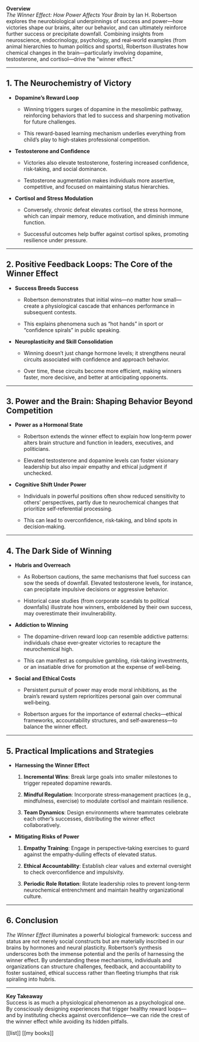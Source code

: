 **Overview**  
_The Winner Effect: How Power Affects Your Brain_ by Ian H. Robertson explores the neurobiological underpinnings of success and power—how victories shape our brains, alter our behavior, and can ultimately reinforce further success or precipitate downfall. Combining insights from neuroscience, endocrinology, psychology, and real‑world examples (from animal hierarchies to human politics and sports), Robertson illustrates how chemical changes in the brain—particularly involving dopamine, testosterone, and cortisol—drive the “winner effect.”

---

## 1. The Neurochemistry of Victory

- **Dopamine’s Reward Loop**
    
    - Winning triggers surges of dopamine in the mesolimbic pathway, reinforcing behaviors that led to success and sharpening motivation for future challenges.
        
    - This reward-based learning mechanism underlies everything from child’s play to high‑stakes professional competition.
        
- **Testosterone and Confidence**
    
    - Victories also elevate testosterone, fostering increased confidence, risk‑taking, and social dominance.
        
    - Testosterone augmentation makes individuals more assertive, competitive, and focused on maintaining status hierarchies.
        
- **Cortisol and Stress Modulation**
    
    - Conversely, chronic defeat elevates cortisol, the stress hormone, which can impair memory, reduce motivation, and diminish immune function.
        
    - Successful outcomes help buffer against cortisol spikes, promoting resilience under pressure.
        

---

## 2. Positive Feedback Loops: The Core of the Winner Effect

- **Success Breeds Success**
    
    - Robertson demonstrates that initial wins—no matter how small—create a physiological cascade that enhances performance in subsequent contests.
        
    - This explains phenomena such as “hot hands” in sport or “confidence spirals” in public speaking.
        
- **Neuroplasticity and Skill Consolidation**
    
    - Winning doesn’t just change hormone levels; it strengthens neural circuits associated with confidence and approach behavior.
        
    - Over time, these circuits become more efficient, making winners faster, more decisive, and better at anticipating opponents.
        

---

## 3. Power and the Brain: Shaping Behavior Beyond Competition

- **Power as a Hormonal State**
    
    - Robertson extends the winner effect to explain how long‑term power alters brain structure and function in leaders, executives, and politicians.
        
    - Elevated testosterone and dopamine levels can foster visionary leadership but also impair empathy and ethical judgment if unchecked.
        
- **Cognitive Shift Under Power**
    
    - Individuals in powerful positions often show reduced sensitivity to others’ perspectives, partly due to neurochemical changes that prioritize self‑referential processing.
        
    - This can lead to overconfidence, risk‑taking, and blind spots in decision‑making.
        

---

## 4. The Dark Side of Winning

- **Hubris and Overreach**
    
    - As Robertson cautions, the same mechanisms that fuel success can sow the seeds of downfall. Elevated testosterone levels, for instance, can precipitate impulsive decisions or aggressive behavior.
        
    - Historical case studies (from corporate scandals to political downfalls) illustrate how winners, emboldened by their own success, may overestimate their invulnerability.
        
- **Addiction to Winning**
    
    - The dopamine-driven reward loop can resemble addictive patterns: individuals chase ever‑greater victories to recapture the neurochemical high.
        
    - This can manifest as compulsive gambling, risk‑taking investments, or an insatiable drive for promotion at the expense of well‑being.
        
- **Social and Ethical Costs**
    
    - Persistent pursuit of power may erode moral inhibitions, as the brain’s reward system reprioritizes personal gain over communal well‑being.
        
    - Robertson argues for the importance of external checks—ethical frameworks, accountability structures, and self‑awareness—to balance the winner effect.
        

---

## 5. Practical Implications and Strategies

- **Harnessing the Winner Effect**
    
    1. **Incremental Wins**: Break large goals into smaller milestones to trigger repeated dopamine rewards.
        
    2. **Mindful Regulation**: Incorporate stress‑management practices (e.g., mindfulness, exercise) to modulate cortisol and maintain resilience.
        
    3. **Team Dynamics**: Design environments where teammates celebrate each other’s successes, distributing the winner effect collaboratively.
        
- **Mitigating Risks of Power**
    
    1. **Empathy Training**: Engage in perspective‑taking exercises to guard against the empathy‑dulling effects of elevated status.
        
    2. **Ethical Accountability**: Establish clear values and external oversight to check overconfidence and impulsivity.
        
    3. **Periodic Role Rotation**: Rotate leadership roles to prevent long‑term neurochemical entrenchment and maintain healthy organizational culture.
        

---

## 6. Conclusion

_The Winner Effect_ illuminates a powerful biological framework: success and status are not merely social constructs but are materially inscribed in our brains by hormones and neural plasticity. Robertson’s synthesis underscores both the immense potential and the perils of harnessing the winner effect. By understanding these mechanisms, individuals and organizations can structure challenges, feedback, and accountability to foster sustained, ethical success rather than fleeting triumphs that risk spiraling into hubris.

---

**Key Takeaway**  
Success is as much a physiological phenomenon as a psychological one. By consciously designing experiences that trigger healthy reward loops—and by instituting checks against overconfidence—we can ride the crest of the winner effect while avoiding its hidden pitfalls.


[[list]]
[[my books]]
